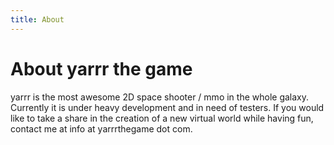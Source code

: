 ```yaml
---
title: About
---
```


# About yarrr the game

yarrr is the most awesome 2D space shooter / mmo in the whole galaxy. Currently it is under heavy
development and in need of testers. If you would like to take a share in the creation of a new
virtual world while having fun, contact me at info at yarrrthegame dot com.

